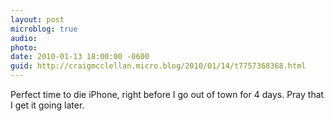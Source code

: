 ```yaml
---
layout: post
microblog: true
audio: 
photo: 
date: 2010-01-13 18:00:00 -0600
guid: http://craigmcclellan.micro.blog/2010/01/14/t7757368368.html
---
```

Perfect time to die iPhone, right before I go out of town for 4 days.  Pray that I get it going later.

